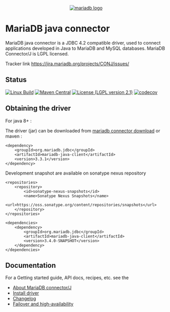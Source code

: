 <p style="text-align: center;">
	<a href="https://mariadb.com/">
		<img alt="mariadb logo" src="https://mariadb.com/kb/static/images/logo-2018-black.png">
	</a>
</p>

# MariaDB java connector

MariaDB java connector is a JDBC 4.2 compatible driver, used to connect applications developed in Java to MariaDB and
MySQL databases. MariaDB Connector/J is LGPL licensed.

Tracker link <a href="https://jira.mariadb.org/projects/CONJ/issues/">https://jira.mariadb.org/projects/CONJ/issues/</a>

## Status

[![Linux Build](https://travis-ci.com/mariadb-corporation/mariadb-connector-j.svg?branch=master)](https://app.travis-ci.com/github/mariadb-corporation/mariadb-connector-j)
[![Maven Central](https://maven-badges.herokuapp.com/maven-central/org.mariadb.jdbc/mariadb-java-client/badge.svg)](https://maven-badges.herokuapp.com/maven-central/org.mariadb.jdbc/mariadb-java-client)
[![License (LGPL version 2.1)](https://img.shields.io/badge/license-GNU%20LGPL%20version%202.1-green.svg?style=flat-square)](http://opensource.org/licenses/LGPL-2.1)
[![codecov][codecov-image]][codecov-url]

## Obtaining the driver

For java 8+ :

The driver (jar) can be downloaded from [mariadb connector download](https://mariadb.com/downloads/#connectors)
or maven :

```script
<dependency>
	<groupId>org.mariadb.jdbc</groupId>
	<artifactId>mariadb-java-client</artifactId>
	<version>3.3.1</version>
</dependency>
```

Development snapshot are available on sonatype nexus repository

```script
<repositories>
	<repository>
		<id>sonatype-nexus-snapshots</id>
		<name>Sonatype Nexus Snapshots</name>
		<url>https://oss.sonatype.org/content/repositories/snapshots</url>
	</repository>
</repositories>

<dependencies>
	<dependency>
		<groupId>org.mariadb.jdbc</groupId>
		<artifactId>mariadb-java-client</artifactId>
		<version>3.4.0-SNAPSHOT</version>
	</dependency>
</dependencies>
```

## Documentation

For a Getting started guide, API docs, recipes, etc. see the

* [About MariaDB connector/J](https://mariadb.com/kb/en/about-mariadb-connector-j/)
* [Install driver](https://mariadb.com/kb/en/installing-mariadb-connectorj/)
* [Changelog](/CHANGELOG.md)
* [Failover and high-availability](https://mariadb.com/kb/en/failover-and-high-availability-with-mariadb-connector-j/)

[codecov-image]:https://codecov.io/gh/mariadb-corporation/mariadb-connector-j/branch/master/graph/badge.svg

[codecov-url]:https://codecov.io/gh/mariadb-corporation/mariadb-connector-j
